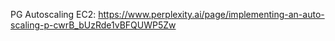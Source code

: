 PG Autoscaling EC2: https://www.perplexity.ai/page/implementing-an-auto-scaling-p-cwrB_bUzRde1vBFQUWP5Zw
